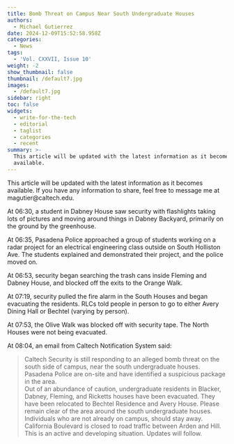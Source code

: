 ```yaml
---
title: Bomb Threat on Campus Near South Undergraduate Houses
authors:
  - Michael Gutierrez
date: 2024-12-09T15:52:58.958Z
categories:
  - News
tags:
  - 'Vol. CXXVII, Issue 10'
weight: -2
show_thumbnail: false
thumbnail: /default7.jpg
images:
  - /default7.jpg
sidebar: right
toc: false
widgets:
  - write-for-the-tech
  - editorial
  - taglist
  - categories
  - recent
summary: >-
  This article will be updated with the latest information as it becomes
  available.
---
```


This article will be updated with the latest information as it becomes available. If you have any information to share, feel free to message me at magutier\@caltech.edu.

At 06:30, a student in Dabney House saw security with flashlights taking lots of pictures and moving around things in Dabney Backyard, primarily on the ground by the greenhouse.

At 06:35, Pasadena Police approached a group of students working on a radar project for an electrical engineering class outside on South Holliston Ave. The students explained and demonstrated their project, and the police moved on.

At 06:53, security began searching the trash cans inside Fleming and Dabney House, and blocked off the exits to the Orange Walk.

At 07:19, security pulled the fire alarm in the South Houses and began evacuating the residents. RLCs told people in person to go to either Avery Dining Hall or Bechtel (varying by person).

At 07:53, the Olive Walk was blocked off with security tape. The North Houses were not being evacuated.

At 08:04, an email from Caltech Notification System said:

> Caltech Security is still responding to an alleged bomb threat on the south side of campus, near the south undergraduate houses. Pasadena Police are on-site and have identified a suspicious package in the area.\
> Out of an abundance of caution, undergraduate residents in Blacker, Dabney, Fleming, and Ricketts houses have been evacuated. They have been relocated to Bechtel Residence and Avery House. Please remain clear of the area around the south undergraduate houses. Individuals who are not already on campus, should stay away. California Boulevard is closed to road traffic between Arden and Hill.\
> This is an active and developing situation. Updates will follow.
